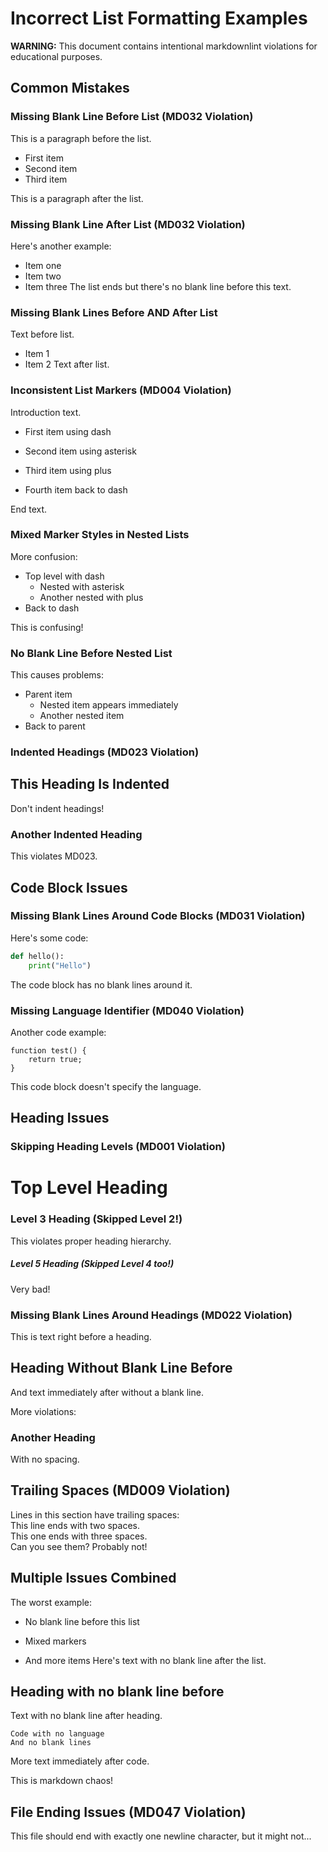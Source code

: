# Incorrect List Formatting Examples

**WARNING:** This document contains intentional markdownlint violations for educational purposes.

## Common Mistakes

### Missing Blank Line Before List (MD032 Violation)

<!-- markdownlint-disable MD032 -->

This is a paragraph before the list.
- First item
- Second item
- Third item

This is a paragraph after the list.

<!-- markdownlint-enable MD032 -->

### Missing Blank Line After List (MD032 Violation)

Here's another example:

<!-- markdownlint-disable MD032 -->

- Item one
- Item two
- Item three
The list ends but there's no blank line before this text.

<!-- markdownlint-enable MD032 -->

### Missing Blank Lines Before AND After List

<!-- markdownlint-disable MD032 -->

Text before list.
- Item 1
- Item 2
Text after list.

<!-- markdownlint-enable MD032 -->

### Inconsistent List Markers (MD004 Violation)

Introduction text.

<!-- markdownlint-disable MD004 -->

- First item using dash
* Second item using asterisk
+ Third item using plus
- Fourth item back to dash

<!-- markdownlint-enable MD004 -->

End text.

### Mixed Marker Styles in Nested Lists

More confusion:

<!-- markdownlint-disable MD004 -->

- Top level with dash
  * Nested with asterisk
  + Another nested with plus
- Back to dash

<!-- markdownlint-enable MD004 -->

This is confusing!

### No Blank Line Before Nested List

This causes problems:

<!-- markdownlint-disable MD032 -->

- Parent item
  - Nested item appears immediately
  - Another nested item
- Back to parent

<!-- markdownlint-enable MD032 -->

### Indented Headings (MD023 Violation)

<!-- markdownlint-disable MD023 -->

  ## This Heading Is Indented

Don't indent headings!

  ### Another Indented Heading

This violates MD023.

<!-- markdownlint-enable MD023 -->

## Code Block Issues

### Missing Blank Lines Around Code Blocks (MD031 Violation)

<!-- markdownlint-disable MD031 MD040 -->

Here's some code:
```python
def hello():
    print("Hello")
```
The code block has no blank lines around it.

<!-- markdownlint-enable MD031 MD040 -->

### Missing Language Identifier (MD040 Violation)

Another code example:

<!-- markdownlint-disable MD040 -->

```
function test() {
    return true;
}
```

<!-- markdownlint-enable MD040 -->

This code block doesn't specify the language.

## Heading Issues

### Skipping Heading Levels (MD001 Violation)

<!-- markdownlint-disable MD001 MD003 -->

# Top Level Heading

### Level 3 Heading (Skipped Level 2!)

This violates proper heading hierarchy.

##### Level 5 Heading (Skipped Level 4 too!)

Very bad!

<!-- markdownlint-enable MD001 MD003 -->

### Missing Blank Lines Around Headings (MD022 Violation)

<!-- markdownlint-disable MD022 -->

This is text right before a heading.
## Heading Without Blank Line Before
And text immediately after without a blank line.

More violations:
### Another Heading
With no spacing.

<!-- markdownlint-enable MD022 -->

## Trailing Spaces (MD009 Violation)

<!-- markdownlint-disable MD009 -->

Lines in this section have trailing spaces:  
This line ends with two spaces.   
This one ends with three spaces.    
Can you see them? Probably not!  

<!-- markdownlint-enable MD009 -->

## Multiple Issues Combined

<!-- markdownlint-disable MD032 MD004 MD022 MD031 MD040 -->

The worst example:
- No blank line before this list
* Mixed markers
- And more items
Here's text with no blank line after the list.
## Heading with no blank line before
Text with no blank line after heading.
```
Code with no language
And no blank lines
```
More text immediately after code.

<!-- markdownlint-enable MD032 MD004 MD022 MD031 MD040 -->

This is markdown chaos!

## File Ending Issues (MD047 Violation)

This file should end with exactly one newline character, but it might not...
